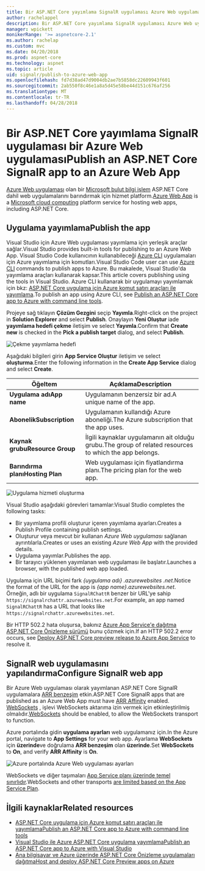 ```yaml
---
title: Bir ASP.NET Core yayımlama SignalR uygulaması Azure Web uygulaması
author: rachelappel
description: Bir ASP.NET Core yayımlama SignalR uygulaması Azure Web uygulaması
manager: wpickett
monikerRange: '>= aspnetcore-2.1'
ms.author: rachelap
ms.custom: mvc
ms.date: 04/20/2018
ms.prod: aspnet-core
ms.technology: aspnet
ms.topic: article
uid: signalr/publish-to-azure-web-app
ms.openlocfilehash: fd7d38ad47d9004db2ae7b5858dc22609943f601
ms.sourcegitcommit: 2ab550f8c46e1a8a5d45e58be44d151c676af256
ms.translationtype: MT
ms.contentlocale: tr-TR
ms.lasthandoff: 04/28/2018
---
```

# <a name="publish-an-aspnet-core-signalr-app-to-an-azure-web-app"></a><span data-ttu-id="781f8-103">Bir ASP.NET Core yayımlama SignalR uygulaması bir Azure Web uygulaması</span><span class="sxs-lookup"><span data-stu-id="781f8-103">Publish an ASP.NET Core SignalR app to an Azure Web App</span></span>

<span data-ttu-id="781f8-104">[Azure Web uygulaması](/azure/app-service/app-service-web-overview) olan bir [Microsoft bulut bilgi işlem](https://azure.microsoft.com/) ASP.NET Core dahil web uygulamalarını barındırmak için hizmet platform.</span><span class="sxs-lookup"><span data-stu-id="781f8-104">[Azure Web App](/azure/app-service/app-service-web-overview) is a [Microsoft cloud computing](https://azure.microsoft.com/) platform service for hosting web apps, including ASP.NET Core.</span></span>

## <a name="publish-the-app"></a><span data-ttu-id="781f8-105">Uygulama yayımlama</span><span class="sxs-lookup"><span data-stu-id="781f8-105">Publish the app</span></span>

<span data-ttu-id="781f8-106">Visual Studio için Azure Web uygulaması yayımlama için yerleşik araçlar sağlar.</span><span class="sxs-lookup"><span data-stu-id="781f8-106">Visual Studio provides built-in tools for publishing to an Azure Web App.</span></span> <span data-ttu-id="781f8-107">Visual Studio Code kullanıcının kullanabileceği [Azure CLI](/cli/azure) uygulamaları için Azure yayımlama için komutları.</span><span class="sxs-lookup"><span data-stu-id="781f8-107">Visual Studio Code user can use [Azure CLI](/cli/azure) commands to publish apps to Azure.</span></span> <span data-ttu-id="781f8-108">Bu makalede, Visual Studio'da yayımlama araçları kullanarak kapsar.</span><span class="sxs-lookup"><span data-stu-id="781f8-108">This article covers publishing using the tools in Visual Studio.</span></span> <span data-ttu-id="781f8-109">Azure CLI kullanarak bir uygulamayı yayımlamak için bkz: [ASP.NET Core uygulama için Azure komut satırı araçları ile yayımlama](xref:tutorials/publish-to-azure-webapp-using-cli).</span><span class="sxs-lookup"><span data-stu-id="781f8-109">To publish an app using Azure CLI, see [Publish an ASP.NET Core app to Azure with command line tools](xref:tutorials/publish-to-azure-webapp-using-cli).</span></span>

<span data-ttu-id="781f8-110">Projeye sağ tıklayın **Çözüm Gezgini** seçip **Yayımla**.</span><span class="sxs-lookup"><span data-stu-id="781f8-110">Right-click on the project in **Solution Explorer** and select **Publish**.</span></span> <span data-ttu-id="781f8-111">Onaylayın **Yeni Oluştur** iade **yayımlama hedefi çekme** iletişim ve select **Yayımla**.</span><span class="sxs-lookup"><span data-stu-id="781f8-111">Confirm that **Create new** is checked in the **Pick a publish target** dialog, and select **Publish**.</span></span>

![Çekme yayımlama hedefi](publish-to-azure-web-app/_static/pick-publish-target-dialog.png)

<span data-ttu-id="781f8-113">Aşağıdaki bilgileri girin **App Service Oluştur** iletişim ve select **oluşturma**.</span><span class="sxs-lookup"><span data-stu-id="781f8-113">Enter the following information in the **Create App Service** dialog and select **Create**.</span></span>

| <span data-ttu-id="781f8-114">Öğe</span><span class="sxs-lookup"><span data-stu-id="781f8-114">Item</span></span> | <span data-ttu-id="781f8-115">Açıklama</span><span class="sxs-lookup"><span data-stu-id="781f8-115">Description</span></span> |
| ---- | ----------- |
| <span data-ttu-id="781f8-116">**Uygulama adı**</span><span class="sxs-lookup"><span data-stu-id="781f8-116">**App name**</span></span> | <span data-ttu-id="781f8-117">Uygulamanın benzersiz bir ad.</span><span class="sxs-lookup"><span data-stu-id="781f8-117">A unique name of the app.</span></span> |
| <span data-ttu-id="781f8-118">**Abonelik**</span><span class="sxs-lookup"><span data-stu-id="781f8-118">**Subscription**</span></span> | <span data-ttu-id="781f8-119">Uygulamanın kullandığı Azure aboneliği.</span><span class="sxs-lookup"><span data-stu-id="781f8-119">The Azure subscription that the app uses.</span></span> |
| <span data-ttu-id="781f8-120">**Kaynak grubu**</span><span class="sxs-lookup"><span data-stu-id="781f8-120">**Resource Group**</span></span> | <span data-ttu-id="781f8-121">İlgili kaynaklar uygulamanın ait olduğu grubu.</span><span class="sxs-lookup"><span data-stu-id="781f8-121">The group of related resources to which the app belongs.</span></span>  |
| <span data-ttu-id="781f8-122">**Barındırma planı**</span><span class="sxs-lookup"><span data-stu-id="781f8-122">**Hosting Plan**</span></span> | <span data-ttu-id="781f8-123">Web uygulaması için fiyatlandırma planı.</span><span class="sxs-lookup"><span data-stu-id="781f8-123">The pricing plan for the web app.</span></span> |

![Uygulama hizmeti oluşturma](publish-to-azure-web-app/_static/create-app-service-dialog.png)

<span data-ttu-id="781f8-125">Visual Studio aşağıdaki görevleri tamamlar:</span><span class="sxs-lookup"><span data-stu-id="781f8-125">Visual Studio completes the following tasks:</span></span>

* <span data-ttu-id="781f8-126">Bir yayımlama profili oluşturur içeren yayımlama ayarları.</span><span class="sxs-lookup"><span data-stu-id="781f8-126">Creates a Publish Profile containing publish settings.</span></span>
* <span data-ttu-id="781f8-127">Oluşturur veya mevcut bir kullanan *Azure Web uygulaması* sağlanan ayrıntılarla.</span><span class="sxs-lookup"><span data-stu-id="781f8-127">Creates or uses an existing *Azure Web App* with the provided details.</span></span>
* <span data-ttu-id="781f8-128">Uygulama yayımlar.</span><span class="sxs-lookup"><span data-stu-id="781f8-128">Publishes the app.</span></span>
* <span data-ttu-id="781f8-129">Bir tarayıcı yüklenen yayımlanan web uygulaması ile başlatır.</span><span class="sxs-lookup"><span data-stu-id="781f8-129">Launches a browser, with the published web app loaded.</span></span>

<span data-ttu-id="781f8-130">Uygulama için URL biçimi fark *{uygulama adı} .azurewebsites .net*.</span><span class="sxs-lookup"><span data-stu-id="781f8-130">Notice the format of the URL for the app is *{app name}.azurewebsites.net*.</span></span> <span data-ttu-id="781f8-131">Örneğin, adlı bir uygulama `SignalRChattR` benzer bir URL'ye sahip `https://signalrchattr.azurewebsites.net`.</span><span class="sxs-lookup"><span data-stu-id="781f8-131">For example, an app named `SignalRChattR` has a URL that looks like `https://signalrchattr.azurewebsites.net`.</span></span>

<span data-ttu-id="781f8-132">Bir HTTP 502.2 hata oluşursa, bakınız [Azure App Service'e dağıtma ASP.NET Core Önizleme sürümü](xref:host-and-deploy/azure-apps/index) bunu çözmek için.</span><span class="sxs-lookup"><span data-stu-id="781f8-132">If an HTTP 502.2 error occurs, see [Deploy ASP.NET Core preview release to Azure App Service](xref:host-and-deploy/azure-apps/index) to resolve it.</span></span>

## <a name="configure-signalr-web-app"></a><span data-ttu-id="781f8-133">SignalR web uygulamasını yapılandırma</span><span class="sxs-lookup"><span data-stu-id="781f8-133">Configure SignalR web app</span></span>

<span data-ttu-id="781f8-134">Bir Azure Web uygulaması olarak yayımlanan ASP.NET Core SignalR uygulamalara [ARR benzeşim](https://en.wikipedia.org/wiki/Application_Request_Routing) etkin.</span><span class="sxs-lookup"><span data-stu-id="781f8-134">ASP.NET Core SignalR apps that are published as an Azure Web App must have [ARR Affinity](https://en.wikipedia.org/wiki/Application_Request_Routing) enabled.</span></span> <span data-ttu-id="781f8-135">[WebSockets](xref:fundamentals/websockets) , işlevi WebSockets aktarıma izin vermek için etkinleştirilmiş olmalıdır.</span><span class="sxs-lookup"><span data-stu-id="781f8-135">[WebSockets](xref:fundamentals/websockets) should be enabled, to allow the WebSockets transport to function.</span></span>

<span data-ttu-id="781f8-136">Azure portalında gidin **uygulama ayarları** web uygulamanız için.</span><span class="sxs-lookup"><span data-stu-id="781f8-136">In the Azure portal, navigate to **App Settings** for your web app.</span></span> <span data-ttu-id="781f8-137">Ayarlama **WebSockets** için **üzerinde**ve doğrulama **ARR benzeşim** olan **üzerinde**.</span><span class="sxs-lookup"><span data-stu-id="781f8-137">Set **WebSockets** to **On**, and verify **ARR Affinity** is **On**.</span></span>

![Azure portalında Azure Web uygulaması ayarları](publish-to-azure-web-app/_static/azure-web-app-settings.png)

 <span data-ttu-id="781f8-139">WebSockets ve diğer taşımaları [App Service planı üzerinde temel sınırlıdır](/azure/azure-subscription-service-limits#app-service-limits).</span><span class="sxs-lookup"><span data-stu-id="781f8-139">WebSockets and other transports [are limited based on the App Service Plan](/azure/azure-subscription-service-limits#app-service-limits).</span></span>

## <a name="related-resources"></a><span data-ttu-id="781f8-140">İlgili kaynaklar</span><span class="sxs-lookup"><span data-stu-id="781f8-140">Related resources</span></span>

* [<span data-ttu-id="781f8-141">ASP.NET Core uygulama için Azure komut satırı araçları ile yayımlama</span><span class="sxs-lookup"><span data-stu-id="781f8-141">Publish an ASP.NET Core app to Azure with command line tools</span></span>](xref:tutorials/publish-to-azure-webapp-using-cli?tabs=windows)
* [<span data-ttu-id="781f8-142">Visual Studio ile Azure ASP.NET Core uygulama yayımlama</span><span class="sxs-lookup"><span data-stu-id="781f8-142">Publish an ASP.NET Core app to Azure with Visual Studio</span></span>](xref:tutorials/publish-to-azure-webapp-using-vs)
* [<span data-ttu-id="781f8-143">Ana bilgisayar ve Azure üzerinde ASP.NET Core Önizleme uygulamaları dağıtma</span><span class="sxs-lookup"><span data-stu-id="781f8-143">Host and deploy ASP.NET Core Preview apps on Azure</span></span>](xref:host-and-deploy/azure-apps/index#deploy-aspnet-core-preview-release-to-azure-app-service)
